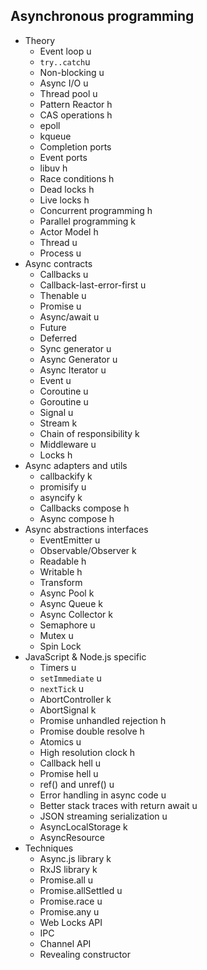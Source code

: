 ## Asynchronous programming

- Theory
  - Event loop u 
  - `try..catch`u
  - Non-blocking u
  - Async I/O u
  - Thread pool u
  - Pattern Reactor h
  - CAS operations h
  - epoll
  - kqueue
  - Completion ports
  - Event ports
  - libuv h
  - Race conditions h
  - Dead locks h
  - Live locks h
  - Concurrent programming h
  - Parallel programming k
  - Actor Model h
  - Thread u
  - Process u
- Async contracts
  - Callbacks u
  - Callback-last-error-first u
  - Thenable u
  - Promise u
  - Async/await u
  - Future 
  - Deferred 
  - Sync generator u
  - Async Generator u
  - Async Iterator u
  - Event u
  - Coroutine u
  - Goroutine u
  - Signal u
  - Stream k
  - Chain of responsibility k
  - Middleware u
  - Locks h
- Async adapters and utils
  - callbackify k
  - promisify u
  - asyncify k
  - Callbacks compose h
  - Async compose h
- Async abstractions interfaces
  - EventEmitter u
  - Observable/Observer k
  - Readable h
  - Writable h
  - Transform 
  - Async Pool k
  - Async Queue k
  - Async Collector k 
  - Semaphore u
  - Mutex u
  - Spin Lock
- JavaScript & Node.js specific
  - Timers u
  - `setImmediate` u
  - `nextTick` u
  - AbortController k
  - AbortSignal k
  - Promise unhandled rejection h
  - Promise double resolve h
  - Atomics u
  - High resolution clock h
  - Callback hell u
  - Promise hell u
  - ref() and unref() u
  - Error handling in async code u
  - Better stack traces with return await u
  - JSON streaming serialization u
  - AsyncLocalStorage k
  - AsyncResource 
- Techniques
  - Async.js library k
  - RxJS library k
  - Promise.all u
  - Promise.allSettled u
  - Promise.race u
  - Promise.any u
  - Web Locks API 
  - IPC 
  - Channel API 
  - Revealing constructor 
